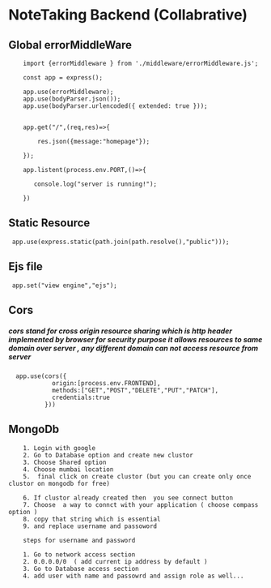 # NoteTaking Backend (Collabrative)




## Global errorMiddleWare




        import {errorMiddleware } from './middleware/errorMiddleware.js';
        
        const app = express();
        
        app.use(errorMiddleware);
        app.use(bodyParser.json());
        app.use(bodyParser.urlencoded({ extended: true }));
        
        
        app.get("/",(req,res)=>{
        
            res.json({message:"homepage"});
           
        });
        
        app.listent(process.env.PORT,()=>{
        
           console.log("server is running!");
        
        })

## Static Resource

     app.use(express.static(path.join(path.resolve(),"public")));


 ## Ejs file

     app.set("view engine","ejs");


 ##  Cors
 ##### cors stand for  cross origin resource sharing  which is http header implemented by browser for security purpose it allows resources  to same domain  over server ,  any different domain can not access resource from server   
      app.use(cors({
                origin:[process.env.FRONTEND],
                methods:["GET","POST","DELETE","PUT","PATCH"],
                credentials:true
              }))

## MongoDb

        1. Login with google
        2. Go to Database option and create new clustor
        3. Choose Shared option
        4. Choose mumbai location
        5.  final click on create clustor (but you can create only once clustor on mongodb for free)

        6. If clustor already created then  you see connect button 
        7. Choose  a way to connct with your application ( choose compass option )
        8. copy that string which is essential
        9. and replace username and passoword

        steps for username and password

        1. Go to network access section 
        2. 0.0.0.0/0  ( add current ip address by default )
        3. Go to Database access section
        4. add user with name and passowrd and assign role as well...


              

     
